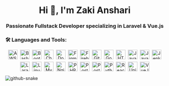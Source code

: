 <h1 align="center">Hi 👋, I'm Zaki Anshari</h1>
<h3 align="center">Passionate Fullstack Developer specializing in Laravel & Vue.js</h3>


<h3 align="left">🛠️ Languages and Tools:</h3>
<p align="center" style="display: flex; flex-wrap: wrap; justify-content: center; gap: 8px;">
  <a href="https://aws.amazon.com/documentation/" target="_blank" rel="noopener noreferrer">
    <img src="https://img.shields.io/badge/-aws-000?style=for-the-badge&logo=amazonaws" alt="AWS" height="30" />
  </a>
  <a href="https://www.gnu.org/software/bash/manual/bash.html" target="_blank" rel="noopener noreferrer">
    <img src="https://img.shields.io/badge/-bash-000?style=for-the-badge&logo=gnu-bash" alt="Bash" height="30" />
  </a>
  <a href="https://getbootstrap.com/docs/" target="_blank" rel="noopener noreferrer">
    <img src="https://img.shields.io/badge/-bootstrap-000?style=for-the-badge&logo=bootstrap" alt="Bootstrap" height="30" />
  </a>
  <a href="https://www.chartjs.org/docs/latest/" target="_blank" rel="noopener noreferrer">
    <img src="https://img.shields.io/badge/-chartjs-000?style=for-the-badge&logo=chart.js" alt="ChartJS" height="30" />
  </a>
  <a href="https://docs.docker.com/" target="_blank" rel="noopener noreferrer">
    <img src="https://img.shields.io/badge/-docker-000?style=for-the-badge&logo=docker" alt="Docker" height="30" />
  </a>
  <a href="https://www.figma.com/resources/learn-design/" target="_blank" rel="noopener noreferrer">
    <img src="https://img.shields.io/badge/-figma-000?style=for-the-badge&logo=figma" alt="Figma" height="30" />
  </a>
  <a href="https://firebase.google.com/docs" target="_blank" rel="noopener noreferrer">
    <img src="https://img.shields.io/badge/-firebase-000?style=for-the-badge&logo=firebase" alt="Firebase" height="30" />
  </a>
  <a href="https://git-scm.com/doc" target="_blank" rel="noopener noreferrer">
    <img src="https://img.shields.io/badge/-git-000?style=for-the-badge&logo=git" alt="Git" height="30" />
  </a>
  <a href="https://go.dev/doc/" target="_blank" rel="noopener noreferrer">
    <img src="https://img.shields.io/badge/-go-000?style=for-the-badge&logo=go" alt="Go" height="30" />
  </a>
  <a href="https://developer.mozilla.org/en-US/docs/Web/HTML" target="_blank" rel="noopener noreferrer">
    <img src="https://img.shields.io/badge/-html5-000?style=for-the-badge&logo=html5" alt="HTML5" height="30" />
  </a>
  <a href="https://docs.oracle.com/en/java/" target="_blank" rel="noopener noreferrer">
    <img src="https://img.shields.io/badge/-java-000?style=for-the-badge&logo=java" alt="Java" height="30" />
  </a>
  <a href="https://developer.mozilla.org/en-US/docs/Web/JavaScript" target="_blank" rel="noopener noreferrer">
    <img src="https://img.shields.io/badge/-javascript-000?style=for-the-badge&logo=javascript" alt="JavaScript" height="30" />
  </a>
  <a href="https://www.jenkins.io/doc/" target="_blank" rel="noopener noreferrer">
    <img src="https://img.shields.io/badge/-jenkins-000?style=for-the-badge&logo=jenkins" alt="Jenkins" height="30" />
  </a>
  <a href="https://laravel.com/docs" target="_blank" rel="noopener noreferrer">
    <img src="https://img.shields.io/badge/-laravel-000?style=for-the-badge&logo=laravel" alt="Laravel" height="30" />
  </a>
  <a href="https://www.kernel.org/doc/html/latest/" target="_blank" rel="noopener noreferrer">
    <img src="https://img.shields.io/badge/-linux-000?style=for-the-badge&logo=linux" alt="Linux" height="30" />
  </a>
  <a href="https://dev.mysql.com/doc/" target="_blank" rel="noopener noreferrer">
    <img src="https://img.shields.io/badge/-mysql-000?style=for-the-badge&logo=mysql" alt="MySQL" height="30" />
  </a>
  <a href="https://nginx.org/en/docs/" target="_blank" rel="noopener noreferrer">
    <img src="https://img.shields.io/badge/-nginx-000?style=for-the-badge&logo=nginx" alt="Nginx" height="30" />
  </a>
  <a href="https://www.php.net/docs.php" target="_blank" rel="noopener noreferrer">
    <img src="https://img.shields.io/badge/-php-000?style=for-the-badge&logo=php" alt="PHP" height="30" />
  </a>
  <a href="https://www.postgresql.org/docs/" target="_blank" rel="noopener noreferrer">
    <img src="https://img.shields.io/badge/-postgresql-000?style=for-the-badge&logo=postgresql" alt="PostgreSQL" height="30" />
  </a>
  <a href="https://learning.postman.com/docs/" target="_blank" rel="noopener noreferrer">
    <img src="https://img.shields.io/badge/-postman-000?style=for-the-badge&logo=postman" alt="Postman" height="30" />
  </a>
  <a href="https://docs.python.org/3/" target="_blank" rel="noopener noreferrer">
    <img src="https://img.shields.io/badge/-python-000?style=for-the-badge&logo=python" alt="Python" height="30" />
  </a>
  <a href="https://reactjs.org/docs/getting-started.html" target="_blank" rel="noopener noreferrer">
    <img src="https://img.shields.io/badge/-react-000?style=for-the-badge&logo=react" alt="React" height="30" />
  </a>
  <a href="https://docs.unity3d.com/Manual/index.html" target="_blank" rel="noopener noreferrer">
    <img src="https://img.shields.io/badge/-unity-000?style=for-the-badge&logo=unity" alt="Unity" height="30" />
  </a>
  <a href="https://vuejs.org/guide/introduction.html" target="_blank" rel="noopener noreferrer">
    <img src="https://img.shields.io/badge/-vuejs-000?style=for-the-badge&logo=vue.js" alt="VueJS" height="30" />
  </a>
</p>



<picture>
  <source media="(prefers-color-scheme: dark)" srcset="https://raw.githubusercontent.com/tobiasmeyhoefer/tobiasmeyhoefer/output/github-snake-dark.svg" />
  <source media="(prefers-color-scheme: light)" srcset="https://raw.githubusercontent.com/tobiasmeyhoefer/tobiasmeyhoefer/output/github-snake.svg" />
  <img alt="github-snake" src="https://raw.githubusercontent.com/tobiasmeyhoefer/tobiasmeyhoefer/output/github-snake.svg" />
</picture>
